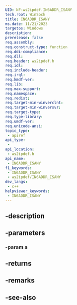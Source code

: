 ```yaml
---
UID: NF:ws2ipdef.IN6ADDR_ISANY
tech.root: WinSock
title: IN6ADDR_ISANY
ms.date: 11/21/2023
targetos: Windows
description: 
prerelease: false
req.assembly: 
req.construct-type: function
req.ddi-compliance: 
req.dll: 
req.header: ws2ipdef.h
req.idl: 
req.include-header: 
req.irql: 
req.kmdf-ver: 
req.lib: 
req.max-support: 
req.namespace: 
req.redist: 
req.target-min-winverclnt: 
req.target-min-winversvr: 
req.target-type: 
req.type-library: 
req.umdf-ver: 
req.unicode-ansi: 
topic_type:
 - apiref
api_type:
 - 
api_location:
 - ws2ipdef.h
api_name:
 - IN6ADDR_ISANY
f1_keywords:
 - IN6ADDR_ISANY
 - ws2ipdef/IN6ADDR_ISANY
dev_langs:
 - c++
helpviewer_keywords:
 - IN6ADDR_ISANY
---
```


## -description

## -parameters

### -param a

## -returns

## -remarks

## -see-also
